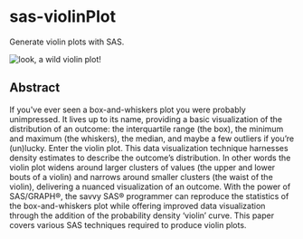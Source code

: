 # sas-violinPlot
Generate violin plots with SAS.

![look, a wild violin plot!](https://github.com/RhoInc/sas-violinPlot/blob/master/output/violinPlotGroupedAndPaneled.png)

## Abstract
If you've ever seen a box-and-whiskers plot you were probably unimpressed.  It lives up to its name, providing a basic visualization of the distribution of an outcome: the interquartile range (the box), the minimum and maximum (the whiskers), the median, and maybe a few outliers if you’re (un)lucky.  Enter the violin plot.  This data visualization technique harnesses density estimates to describe the outcome’s distribution.  In other words the violin plot widens around larger clusters of values (the upper and lower bouts of a violin) and narrows around smaller clusters (the waist of the violin), delivering a nuanced visualization of an outcome.  With the power of SAS/GRAPH®, the savvy SAS® programmer can reproduce the statistics of the box-and-whiskers plot while offering improved data visualization through the addition of the probability density ‘violin’ curve.  This paper covers various SAS techniques required to produce violin plots.
